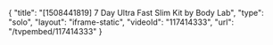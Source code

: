 {
    "title": "[1508441819] 7 Day Ultra Fast Slim Kit by Body Lab",
    "type": "solo",
    "layout": "iframe-static",
    "videoId": "117414333",
    "url": "\/tvpembed\/117414333"
}
